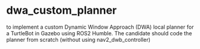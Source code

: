 # dwa_custom_planner
to implement a custom Dynamic Window Approach (DWA) local planner for a TurtleBot in Gazebo using ROS2 Humble. The candidate should code the planner from scratch (without using nav2_dwb_controller)
